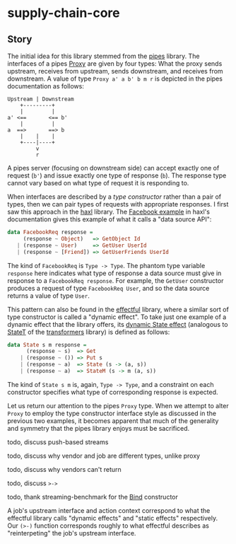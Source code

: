 # supply-chain-core

## Story

The initial idea for this library stemmed from the [pipes] library. The interfaces of a pipes [Proxy] are given by four types: What the proxy sends upstream, receives from upstream, sends downstream, and receives from downstream. A value of type `Proxy a' a b' b m r` is depicted in the pipes documentation as follows:

    Upstream | Downstream
        +---------+
        |         |
    a' <==       <== b'
        |         |
    a  ==>       ==> b
        |    |    |
        +----|----+
             v
             r

A pipes server (focusing on downstream side) can accept exactly one of request (`b'`) and issue exactly one type of response (`b`). The response type cannot vary based on what type of request it is responding to.

When interfaces are described by a *type constructor* rather than a pair of types, then we can pair types of requests with appropriate responses. I first saw this approach in the [haxl] library. The [Facebook example] in haxl's documentation gives this example of what it calls a "data source API":

```haskell
data FacebookReq response =
     (response ~ Object)   => GetObject Id
   | (response ~ User)     => GetUser UserId
   | (response ~ [Friend]) => GetUserFriends UserId
```

The kind of `FacebookReq` is `Type -> Type`. The phantom type variable `response` here indicates what type of response a data source must give in response to a `FacebookReq response`. For example, the `GetUser` constructor produces a request of type `FacebookReq User`, and so the data source returns a value of type `User`.

This pattern can also be found in the [effectful] library, where a similar sort of type constructor is called a "dynamic effect". To take just one example of a dynamic effect that the library offers, its [dynamic State effect] (analogous to [StateT] of the [transformers] library) is defined as follows:

```haskell
data State s m response =
      (response ~ s)  => Get
    | (response ~ ()) => Put s
    | (response ~ a)  => State (s -> (a, s))
    | (response ~ a)  => StateM (s -> m (a, s))
```

The kind of `State s m` is, again, `Type -> Type`, and a constraint on each constructor specifies what type of corresponding response is expected.

Let us return our attention to the pipes `Proxy` type. When we attempt to alter `Proxy` to employ the type constructor interface style as discussed in the previous two examples, it becomes apparent that much of the generality and symmetry that the pipes library enjoys must be sacrificed.

todo, discuss push-based streams

todo, discuss why vendor and job are different types, unlike proxy

todo, discuss why vendors can't return

todo, discuss `>->`

todo, thank streaming-benchmark for the [Bind] constructor


A job's upstream interface and action context correspond to what the effectful library calls "dynamic effects" and "static effects" respectively. Our `(>-)` function corresponds roughly to what effectful describes as "reinterpeting" the job's upstream interface.

  [pipes]: https://hackage.haskell.org/package/pipes
  [Proxy]: https://github.com/Gabriella439/pipes/blob/e43acc24100dca20cdb901d91a7553143b2c1369/src/Pipes/Internal.hs#L72-L76
  [haxl]: https://hackage.haskell.org/package/haxl
  [Facebook example]: https://github.com/facebook/Haxl/blob/ef52a522fb851be8ed0a38bcd370d29310d5bba0/example/facebook/readme.md?plain=1#L35-L38
  [effectful]: https://hackage.haskell.org/package/effectful
  [dynamic State effect]: https://github.com/haskell-effectful/effectful/blob/b6cd978db35d66dbfa82ce74b0d011833411248a/effectful-core/src/Effectful/State/Dynamic.hs#L38-L42
  [transformers]: https://hackage.haskell.org/package/transformers
  [StateT]: https://hackage.haskell.org/package/transformers-0.6.0.4/docs/Control-Monad-Trans-State-Strict.html
  [Bind]: https://github.com/tomjaguarpaw/streaming-benchmark/blob/05d1adde6ddfc7b48726372649d7be3fabb37ce0/app/Streaming/Bind.hs#L9-L12
